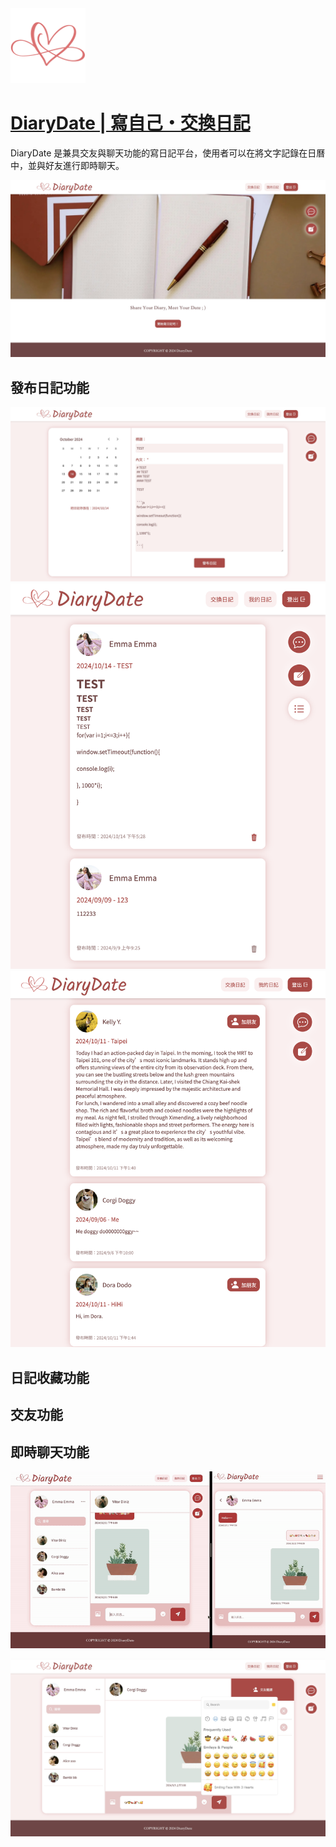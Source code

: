 <img src="./public/favicon.ico" width="120" />

# [DiaryDate | 寫自己・交換日記](https://diary-date.vercel.app/)

DiaryDate 是兼具交友與聊天功能的寫日記平台，使用者可以在將文字記錄在日曆中，並與好友進行即時聊天。

<img src="./public/img/homepage.jpg" width="800" />

## 發布日記功能

<img src="./public/img/createDiary.jpg" width="800" />

<img src="./public/img/createDiary2.png" />

<img src="./public/img/createDiary3.png" />

## 日記收藏功能

## 交友功能

## 即時聊天功能

![Video](./public/img/2024-10-118.10.18-ezgif.com-video-to-gif-converter.gif)

<img src="./public/img/emoji-picker.jpg" width="800" />
